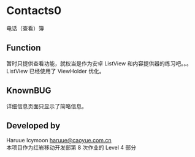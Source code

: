 # Contacts0
电话（查看）簿
## Function
暂时只提供查看功能，就权当是作为安卓 ListView 和内容提供器的练习吧。。。    
ListView 已经使用了 ViewHolder 优化。
## KnownBUG
详细信息页面只显示了简略信息。
## Developed by
Haruue Icymoon <haruue@caoyue.com.cn>    
本项目作为红岩移动开发部第 8 次作业的 Level 4 部分

<!--
* * * * * * * * * * * * * * * * * * * * * * * *
* REDROCK-TEAM HOMEWORK 8 (20151206)          *
* Level 4 - Contacts                          *
* Author:  Haruue Icymoon                     *
* Time:    Fri Dec 11 16:51:07 CST 2015       *
* Website: http://www.caoyue.com.cn/          *
* * * * * * * * * * * * * * * * * * * * * * * *
-->

